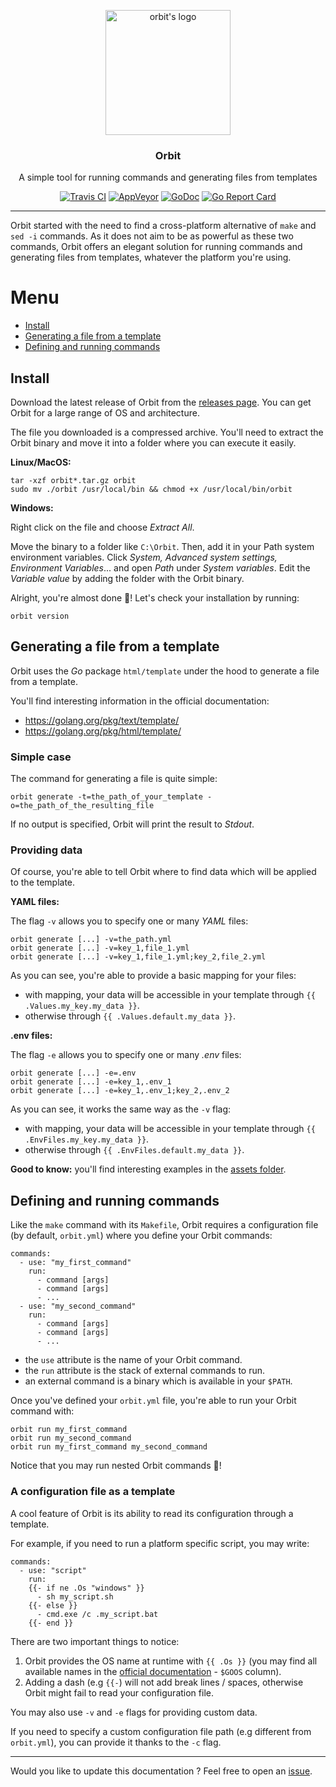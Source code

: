 <p align="center">
    <img src="https://user-images.githubusercontent.com/8983173/26898223-7187b060-4bcb-11e7-831b-7174ce586fc5.png" alt="orbit's logo" width="200" height="200" />
</p>
<h3 align="center">Orbit</h3>
<p align="center">A simple tool for running commands and generating files from templates</p>
<p align="center">
    <a href="https://travis-ci.org/gulien/orbit"><img src="https://img.shields.io/travis/gulien/orbit.svg?label=linux+build" alt="Travis CI"></a>
    <a href="https://ci.appveyor.com/project/gulien/orbit"><img src="https://img.shields.io/appveyor/ci/gulien/orbit.svg?label=windows+build" alt="AppVeyor"></a>
    <a href="https://godoc.org/github.com/gulien/orbit"><img src="https://godoc.org/github.com/gulien/orbit?status.svg" alt="GoDoc"></a>
    <a href="https://goreportcard.com/report/gulien/orbit"><img src="https://goreportcard.com/badge/github.com/gulien/orbit" alt="Go Report Card"></a>
</p>

---

Orbit started with the need to find a cross-platform alternative of `make`
and `sed -i` commands. As it does not aim to be as powerful as these two
commands, Orbit offers an elegant solution for running commands and generating
files from templates, whatever the platform you're using.

# Menu

* [Install](#install)
* [Generating a file from a template](#generating-a-file-from-a-template)
* [Defining and running commands](#defining-and-running-commands)

## Install

Download the latest release of Orbit from the [releases page](../../releases).
You can get Orbit for a large range of OS and architecture.

The file you downloaded is a compressed archive. You'll need to extract the
Orbit binary and move it into a folder where you can execute it easily.

**Linux/MacOS:**

```
tar -xzf orbit*.tar.gz orbit
sudo mv ./orbit /usr/local/bin && chmod +x /usr/local/bin/orbit
```

**Windows:**

Right click on the file and choose *Extract All*.

Move the binary to a folder like `C:\Orbit`.
Then, add it in your Path system environment variables. Click
*System, Advanced system settings, Environment Variables*... and
open *Path* under *System variables*. Edit the *Variable value* by adding
the folder with the Orbit binary.

Alright, you're almost done :metal:! Let's check your installation by running:

```
orbit version
```

## Generating a file from a template

Orbit uses the *Go* package `html/template` under the hood to generate a
file from a template.

You'll find interesting information in the official documentation:

* https://golang.org/pkg/text/template/
* https://golang.org/pkg/html/template/

### Simple case

The command for generating a file is quite simple:

```
orbit generate -t=the_path_of_your_template -o=the_path_of_the_resulting_file
```

If no output is specified, Orbit will print the result to *Stdout*.

### Providing data

Of course, you're able to tell Orbit where to find data which will be applied
to the template.

**YAML files:**

The flag `-v` allows you to specify one or many *YAML* files:

```
orbit generate [...] -v=the_path.yml
orbit generate [...] -v=key_1,file_1.yml
orbit generate [...] -v=key_1,file_1.yml;key_2,file_2.yml
```

As you can see, you're able to provide a basic mapping for your files:

* with mapping, your data will be accessible in your template through `{{ .Values.my_key.my_data }}`.
* otherwise through `{{ .Values.default.my_data }}`.

**.env files:**

The flag `-e` allows you to specify one or many *.env* files:

```
orbit generate [...] -e=.env
orbit generate [...] -e=key_1,.env_1
orbit generate [...] -e=key_1,.env_1;key_2,.env_2
```

As you can see, it works the same way as the `-v` flag:

* with mapping, your data will be accessible in your template through `{{ .EnvFiles.my_key.my_data }}`.
* otherwise through `{{ .EnvFiles.default.my_data }}`.

**Good to know:** you'll find interesting examples in the [assets folder](.assets/tests).

## Defining and running commands

Like the `make` command with its `Makefile`, Orbit requires a
configuration file (by default, `orbit.yml`) where you define
your Orbit commands:

```
commands:
  - use: "my_first_command"
    run:
      - command [args]
      - command [args]
      - ...
  - use: "my_second_command"
    run:
      - command [args]
      - command [args]
      - ...
```

* the `use` attribute is the name of your Orbit command.
* the `run` attribute is the stack of external commands to run.
* an external command is a binary which is available in your `$PATH`.

Once you've defined your `orbit.yml` file, you're able
to run your Orbit command with:

```
orbit run my_first_command
orbit run my_second_command
orbit run my_first_command my_second_command
```

Notice that you may run nested Orbit commands :metal:!

### A configuration file as a template

A cool feature of Orbit is its ability to read its configuration through
a template.

For example, if you need to run a platform specific script, you may write:

```
commands:
  - use: "script"
    run:
    {{- if ne .Os "windows" }}
      - sh my_script.sh
    {{- else }}
      - cmd.exe /c .my_script.bat
    {{- end }}
```

There are two important things to notice:

1. Orbit provides the OS name at runtime with `{{ .Os }}` (you may find
all available names in the [official documentation](https://golang.org/doc/install/source#environment) - `$GOOS` column).
2. Adding a dash (e.g `{{-`) will not add break lines / spaces, otherwise
Orbit might fail to read your configuration file.

You may also use `-v` and `-e` flags for providing custom data.

If you need to specify a custom configuration file path (e.g different from `orbit.yml`),
you can provide it thanks to the `-c` flag.

---

Would you like to update this documentation ? Feel free to open an [issue](../../issues).
